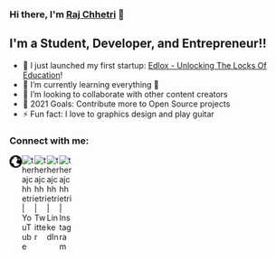 ### Hi there, I'm [Raj Chhetri][website] 👋

## I'm a Student, Developer, and Entrepreneur!!

- 🔭 I just launched my first startup: [Edlox - Unlocking The Locks Of Education][edlox]!
- 🌱 I’m currently learning everything 🤣
- 👯 I’m looking to collaborate with other content creators
- 🥅 2021 Goals: Contribute more to Open Source projects
- ⚡ Fun fact: I love to graphics design and play guitar

### Connect with me:

[<img align="left" alt="rajchhetri.com" width="22px" src="https://raw.githubusercontent.com/iconic/open-iconic/master/svg/globe.svg" />][website]
[<img align="left" alt="therajchhetri | YouTube" width="22px" src="https://cdn.jsdelivr.net/npm/simple-icons@v3/icons/youtube.svg" />][youtube]
[<img align="left" alt="therajchhetri | Twitter" width="22px" src="https://cdn.jsdelivr.net/npm/simple-icons@v3/icons/twitter.svg" />][twitter]
[<img align="left" alt="therajchhetri | LinkedIn" width="22px" src="https://cdn.jsdelivr.net/npm/simple-icons@v3/icons/linkedin.svg" />][linkedin]
[<img align="left" alt="therajchhetri | Instagram" width="22px" src="https://cdn.jsdelivr.net/npm/simple-icons@v3/icons/instagram.svg" />][instagram]

<br />


[website]: https://rajchhetri.in
[edlox]: https://edlox.in
[twitter]: https://twitter.com/therajchhetri
[youtube]: https://youtube.com/therajchhetri
[instagram]: https://instagram.com/therajchhetri
[linkedin]: https://linkedin.com/in/therajchhetri
